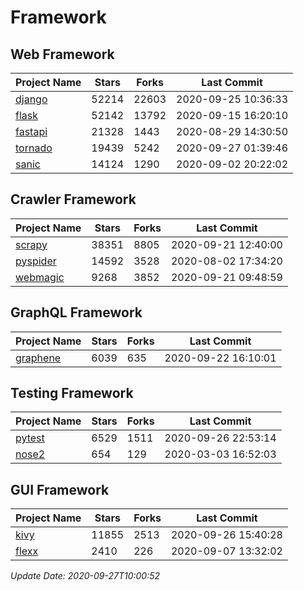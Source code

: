 # Framework

## Web Framework

| Project Name | Stars | Forks | Last Commit |
| ------------ | ----- | ----- | ----------- |
| [django](https://github.com/django/django) | 52214 | 22603 | 2020-09-25 10:36:33 |
| [flask](https://github.com/pallets/flask) | 52142 | 13792 | 2020-09-15 16:20:10 |
| [fastapi](https://github.com/tiangolo/fastapi) | 21328 | 1443 | 2020-08-29 14:30:50 |
| [tornado](https://github.com/tornadoweb/tornado) | 19439 | 5242 | 2020-09-27 01:39:46 |
| [sanic](https://github.com/huge-success/sanic) | 14124 | 1290 | 2020-09-02 20:22:02 |

## Crawler Framework

| Project Name | Stars | Forks | Last Commit |
| ------------ | ----- | ----- | ----------- |
| [scrapy](https://github.com/scrapy/scrapy) | 38351 | 8805 | 2020-09-21 12:40:00 |
| [pyspider](https://github.com/binux/pyspider) | 14592 | 3528 | 2020-08-02 17:34:20 |
| [webmagic](https://github.com/code4craft/webmagic) | 9268 | 3852 | 2020-09-21 09:48:59 |

## GraphQL Framework

| Project Name | Stars | Forks | Last Commit |
| ------------ | ----- | ----- | ----------- |
| [graphene](https://github.com/graphql-python/graphene) | 6039 | 635 | 2020-09-22 16:10:01 |

## Testing Framework

| Project Name | Stars | Forks | Last Commit |
| ------------ | ----- | ----- | ----------- |
| [pytest](https://github.com/pytest-dev/pytest) | 6529 | 1511 | 2020-09-26 22:53:14 |
| [nose2](https://github.com/nose-devs/nose2) | 654 | 129 | 2020-03-03 16:52:03 |

## GUI Framework

| Project Name | Stars | Forks | Last Commit |
| ------------ | ----- | ----- | ----------- |
| [kivy](https://github.com/kivy/kivy) | 11855 | 2513 | 2020-09-26 15:40:28 |
| [flexx](https://github.com/flexxui/flexx) | 2410 | 226 | 2020-09-07 13:32:02 |

*Update Date: 2020-09-27T10:00:52*